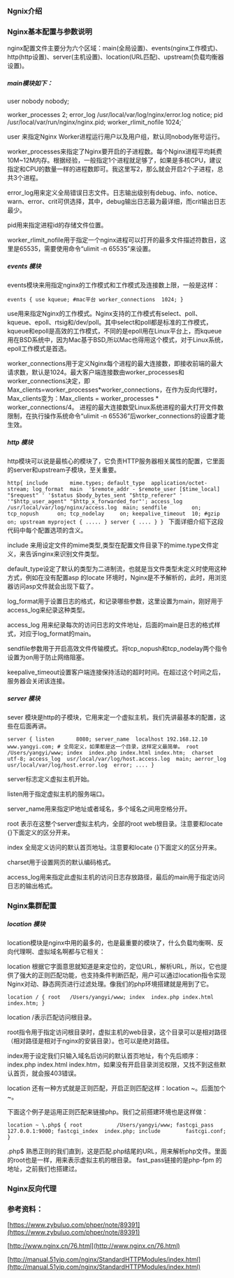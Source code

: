 ### **Ngnix介绍**



### **Nginx基本配置与参数说明**

  nginx配置文件主要分为六个区域：main(全局设置)、events(nginx工作模式)、http(http设置)、server(主机设置)、location(URL匹配)、upstream(负载均衡器设置)。
  
#####   main模块如下：
  
   user nobody nobody;
  
   worker_processes 2;
   error_log  /usr/local/var/log/nginx/error.log  notice;
   pid        /usr/local/var/run/nginx/nginx.pid;
   worker_rlimit_nofile 1024;`
   
   user 来指定Nginx Worker进程运行用户以及用户组，默认同nobody账号运行。
   
   worker_processes来指定了Nginx要开启的子进程数。每个Nginx进程平均耗费10M~12M内存。根据经验，一般指定1个进程就足够了，如果是多核CPU，建议指定和CPU的数量一样的进程数即可。我这里写2，那么就会开启2个子进程，总共3个进程。

   error_log用来定义全局错误日志文件。日志输出级别有debug、info、notice、warn、error、crit可供选择，其中，debug输出日志最为最详细，而crit输出日志最少。
   
   pid用来指定进程id的存储文件位置。
   
   worker_rlimit_nofile用于指定一个nginx进程可以打开的最多文件描述符数目，这里是65535，需要使用命令“ulimit -n 65535”来设置。

#####   events 模块

   events模块来用指定nginx的工作模式和工作模式及连接数上限，一般是这样：
   
   `events {
    use kqueue; #mac平台
    worker_connections  1024;
}`

   use用来指定Nginx的工作模式。Nginx支持的工作模式有select、poll、kqueue、epoll、rtsig和/dev/poll。其中select和poll都是标准的工作模式，kqueue和epoll是高效的工作模式，不同的是epoll用在Linux平台上，而kqueue用在BSD系统中，因为Mac基于BSD,所以Mac也得用这个模式，对于Linux系统，epoll工作模式是首选。

   worker_connections用于定义Nginx每个进程的最大连接数，即接收前端的最大请求数，默认是1024。最大客户端连接数由worker_processes和worker_connections决定，即Max_clients=worker_processes*worker_connections，在作为反向代理时，Max_clients变为：Max_clients = worker_processes * worker_connections/4。 
进程的最大连接数受Linux系统进程的最大打开文件数限制，在执行操作系统命令“ulimit -n 65536”后worker_connections的设置才能生效。

##### http 模块

http模块可以说是最核心的模块了，它负责HTTP服务器相关属性的配置，它里面的server和upstream子模块，至关重要。

   `http{
    include       mime.types;
    default_type  application/octet-stream;
    log_format  main  '$remote_addr - $remote_user [$time_local] "$request" '
                      '$status $body_bytes_sent "$http_referer" '
                      '"$http_user_agent" "$http_x_forwarded_for"';
    access_log  /usr/local/var/log/nginx/access.log  main;
    sendfile        on;
    tcp_nopush      on;
    tcp_nodelay     on;
    keepalive_timeout  10;
    #gzip  on;
    upstream myproject {
        .....
    }
    server {
        ....
    }
}
`
下面详细介绍下这段代码中每个配置选项的含义。 

include 来用设定文件的mime类型,类型在配置文件目录下的mime.type文件定义，来告诉nginx来识别文件类型。

default_type设定了默认的类型为二进制流，也就是当文件类型未定义时使用这种方式，例如在没有配置asp 的locate 环境时，Nginx是不予解析的，此时，用浏览器访问asp文件就会出现下载了。

log_format用于设置日志的格式，和记录哪些参数，这里设置为main，刚好用于access_log来纪录这种类型。

access_log 用来纪录每次的访问日志的文件地址，后面的main是日志的格式样式，对应于log_format的main。

sendfile参数用于开启高效文件传输模式。将tcp_nopush和tcp_nodelay两个指令设置为on用于防止网络阻塞。

keepalive_timeout设置客户端连接保持活动的超时时间。在超过这个时间之后，服务器会关闭该连接。

##### server 模块

sever 模块是http的子模块，它用来定一个虚拟主机，我们先讲最基本的配置，这些在后面再讲。

`server {
        listen       8080;
        server_name  localhost 192.168.12.10 www.yangyi.com;
        # 全局定义，如果都是这一个目录，这样定义最简单。
        root   /Users/yangyi/www;
        index  index.php index.html index.htm; 
        charset utf-8;
        access_log  usr/local/var/log/host.access.log  main;
        aerror_log  usr/local/var/log/host.error.log  error;
        ....
}`

server标志定义虚拟主机开始。 

listen用于指定虚拟主机的服务端口。 

server_name用来指定IP地址或者域名，多个域名之间用空格分开。 

root 表示在这整个server虚拟主机内，全部的root web根目录。注意要和locate {}下面定义的区分开来。 

index 全局定义访问的默认首页地址。注意要和locate {}下面定义的区分开来。 

charset用于设置网页的默认编码格式。 

access_log用来指定此虚拟主机的访问日志存放路径，最后的main用于指定访问日志的输出格式。

### **Nginx集群配置**

##### location 模块

location模块是nginx中用的最多的，也是最重要的模块了，什么负载均衡啊、反向代理啊、虚拟域名啊都与它相关：

location 根据它字面意思就知道是来定位的，定位URL，解析URL，所以，它也提供了强大的正则匹配功能，也支持条件判断匹配，用户可以通过location指令实现Nginx对动、静态网页进行过滤处理。像我们的php环境搭建就是用到了它。

`location / {
            root   /Users/yangyi/www;
            index  index.php index.html index.htm;
        }
`

location /表示匹配访问根目录。

root指令用于指定访问根目录时，虚拟主机的web目录，这个目录可以是相对路径（相对路径是相对于nginx的安装目录）。也可以是绝对路径。

index用于设定我们只输入域名后访问的默认首页地址，有个先后顺序：index.php index.html index.htm，如果没有开启目录浏览权限，又找不到这些默认首页，就会报403错误。

location 还有一种方式就是正则匹配，开启正则匹配这样：location ~。后面加个~。

下面这个例子是运用正则匹配来链接php。我们之前搭建环境也是这样做：

`location ~ \.php$ {
            root           /Users/yangyi/www;
            fastcgi_pass   127.0.0.1:9000;
            fastcgi_index  index.php;
            include        fastcgi.conf;
        }
`


\.php$ 熟悉正则的我们直到，这是匹配.php结尾的URL，用来解析php文件。里面的root也是一样，用来表示虚拟主机的根目录。 
fast_pass链接的是php-fpm 的地址，之前我们也搭建过。

### **Nginx反向代理**


### **参考资料：**

[https://www.zybuluo.com/phper/note/89391](https://www.zybuluo.com/phper/note/89391)

[http://www.nginx.cn/76.html](http://www.nginx.cn/76.html)

[http://manual.51yip.com/nginx/StandardHTTPModules/index.html](http://manual.51yip.com/nginx/StandardHTTPModules/index.html)